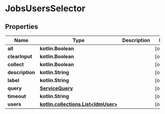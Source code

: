 
# JobsUsersSelector

## Properties
| Name | Type | Description | Notes |
| ------------ | ------------- | ------------- | ------------- |
| **all** | **kotlin.Boolean** |  |  [optional] |
| **clearInput** | **kotlin.Boolean** |  |  [optional] |
| **collect** | **kotlin.Boolean** |  |  [optional] |
| **description** | **kotlin.String** |  |  [optional] |
| **label** | **kotlin.String** |  |  [optional] |
| **query** | [**ServiceQuery**](ServiceQuery.md) |  |  [optional] |
| **timeout** | **kotlin.String** |  |  [optional] |
| **users** | [**kotlin.collections.List&lt;IdmUser&gt;**](IdmUser.md) |  |  [optional] |

